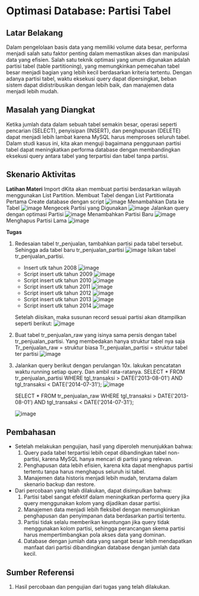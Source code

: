 # Optimasi Database: Partisi Tabel

## Latar Belakang
Dalam pengelolaan basis data yang memiliki volume data besar, performa menjadi salah satu faktor penting dalam memastikan akses dan manipulasi data yang efisien. Salah satu teknik optimasi yang umum digunakan adalah partisi tabel (table partitioning), yang memungkinkan pemecahan tabel besar menjadi bagian yang lebih kecil berdasarkan kriteria tertentu. Dengan adanya partisi tabel, waktu eksekusi query dapat dipersingkat, beban sistem dapat didistribusikan dengan lebih baik, dan manajemen data menjadi lebih mudah.

## Masalah yang Diangkat
Ketika jumlah data dalam sebuah tabel semakin besar, operasi seperti pencarian (SELECT), penyisipan (INSERT), dan penghapusan (DELETE) dapat menjadi lebih lambat karena MySQL harus memproses seluruh tabel. Dalam studi kasus ini, kita akan menguji bagaimana penggunaan partisi tabel dapat meningkatkan performa database dengan membandingkan eksekusi query antara tabel yang terpartisi dan tabel tanpa partisi.

## Skenario Aktivitas
**Latihan Materi**
Import dKita akan membuat partisi berdasarkan wilayah menggunakan List Partition.
Membuat Tabel dengan List Partitionata
Pertama Create database dengan script
![image](https://github.com/user-attachments/assets/986fa49b-75c0-4c51-84fd-34218968c6cf)
Menambahkan Data ke Tabel
![image](https://github.com/user-attachments/assets/9c4c3e81-3768-4ddb-95cc-03de31d9f306)
Mengecek Partisi yang Digunakan
![image](https://github.com/user-attachments/assets/519a24f1-3ce1-4977-841e-7f039fdf4635)
Jalankan query dengan optimasi Partisi
![image](https://github.com/user-attachments/assets/ce262013-46e1-4f5f-9517-93d08dd65403)
Menambahkan Partisi Baru
![image](https://github.com/user-attachments/assets/94d89e0c-6841-456e-8e3f-f5df3ce05827)
Menghapus Partisi Lama
![image](https://github.com/user-attachments/assets/5b31adc2-2fb3-420f-80ce-0ac74f0acf69)
   
**Tugas**
1. Redesaian tabel tr_penjualan, tambahkan partisi pada tabel tersebut. Sehingga ada tabel baru tr_penjualan_partisi
   ![image](https://github.com/user-attachments/assets/90276bb9-69c6-42ba-8bb0-1da0558ee0cb)
   Isikan tabel tr_penjualan_partisi.
   - Insert utk tahun 2008
     ![image](https://github.com/user-attachments/assets/2722798d-0f26-4bc3-ad50-9537c4f8b6db)
   - Script insert utk tahun 2009
     ![image](https://github.com/user-attachments/assets/ab065300-3e1b-4e1e-b64f-33fd89084fca)
   - Script insert utk tahun 2010
     ![image](https://github.com/user-attachments/assets/cad2c8c8-29b2-4752-8056-4f166d807422)
   - Script insert utk tahun 2011
     ![image](https://github.com/user-attachments/assets/793e5d20-1c7b-47e4-bc4e-202748be059a)
   - Script insert utk tahun 2012
     ![image](https://github.com/user-attachments/assets/3f5c0cf6-39f9-45f3-ac45-53897ca4b489)
   - Script insert utk tahun 2013
     ![image](https://github.com/user-attachments/assets/242bde0b-6473-4f55-a651-dd917749e6dc)
   - Script insert utk tahun 2014
     ![image](https://github.com/user-attachments/assets/95a8b01b-1c02-488a-b5f3-afed7a927acc)

   Setelah diisikan, maka susunan record sesuai partisi akan ditampilkan seperti berikut:
   ![image](https://github.com/user-attachments/assets/3df03f11-7c0f-4e3c-a2d0-1a30e85bfbd6)
2. Buat tabel tr_penjualan_raw yang isinya sama persis dengan tabel tr_penjualan_partisi.
   Yang membedakan hanya struktur tabel nya saja
   Tr_penjualan_raw = struktur biasa
   Tr_penjualan_partisi = struktur tabel ter partisi
   ![image](https://github.com/user-attachments/assets/2f557249-30bf-4771-91bf-8ff26b9ae422)
3. Jalankan query berikut dengan perulangan 10x. lakukan pencatatan waktu running setiap query.
   Dan ambil rata-ratanya.
   SELECT * FROM tr_penjualan_partisi
   WHERE tgl_transaksi > DATE('2013-08-01')
   AND tgl_transaksi < DATE('2014-07-31');
   ![image](https://github.com/user-attachments/assets/f2171393-0f43-4529-bfe7-406a6617c5db)

   SELECT * FROM tr_penjualan_raw
   WHERE tgl_transaksi > DATE('2013-08-01')
   AND tgl_transaksi < DATE('2014-07-31');

   ![image](https://github.com/user-attachments/assets/a6fc77ad-3249-442a-a5de-5d650753c100)
   
## Pembahasan
- Setelah melakukan pengujian, hasil yang diperoleh menunjukkan bahwa:
  1. Query pada tabel terpartisi lebih cepat dibandingkan tabel non-partisi, karena MySQL hanya mencari di partisi yang relevan.
  2. Penghapusan data lebih efisien, karena kita dapat menghapus partisi tertentu tanpa harus menghapus seluruh isi tabel.
  3. Manajemen data historis menjadi lebih mudah, terutama dalam skenario backup dan restore.
- Dari percobaan yang telah dilakukan, dapat disimpulkan bahwa:
  1. Partisi tabel sangat efektif dalam meningkatkan performa query jika query menggunakan kolom yang dijadikan dasar partisi.
  2. Manajemen data menjadi lebih fleksibel dengan memungkinkan penghapusan dan penyimpanan data berdasarkan partisi tertentu.
  3. Partisi tidak selalu memberikan keuntungan jika query tidak menggunakan kolom partisi, sehingga perancangan skema partisi harus mempertimbangkan pola akses data yang dominan.
  4. Database dengan jumlah data yang sangat besar lebih mendapatkan manfaat dari partisi dibandingkan database dengan jumlah data kecil.

## Sumber Referensi
1. Hasil percobaan dan pengujian dari tugas yang telah dilakukan.
